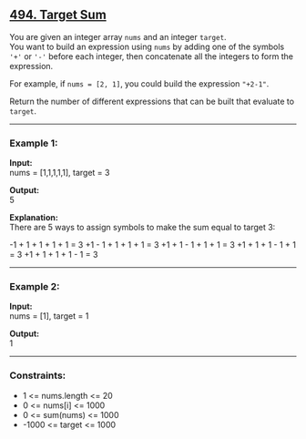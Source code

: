 ## [494. Target Sum](https://leetcode.com/problems/target-sum/)

You are given an integer array `nums` and an integer `target`.  
You want to build an expression using `nums` by adding one of the symbols `'+'` or `'-'` before each integer, then concatenate all the integers to form the expression.

For example, if `nums = [2, 1]`, you could build the expression `"+2-1"`.

Return the number of different expressions that can be built that evaluate to `target`.

---

### Example 1:

**Input:**  
nums = [1,1,1,1,1], target = 3  

**Output:**  
5  

**Explanation:**  
There are 5 ways to assign symbols to make the sum equal to target 3:

-1 + 1 + 1 + 1 + 1 = 3
+1 - 1 + 1 + 1 + 1 = 3
+1 + 1 - 1 + 1 + 1 = 3
+1 + 1 + 1 - 1 + 1 = 3
+1 + 1 + 1 + 1 - 1 = 3

---

### Example 2:

**Input:**  
nums = [1], target = 1

**Output:**  
1  

---

### Constraints:

- 1 <= nums.length <= 20  
- 0 <= nums[i] <= 1000  
- 0 <= sum(nums) <= 1000  
- -1000 <= target <= 1000  


